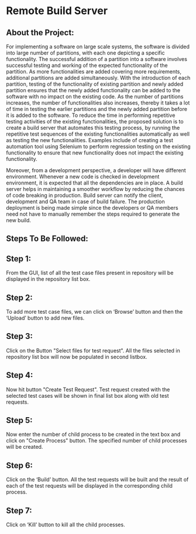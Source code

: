 # Remote Build Server

About the Project:
----------------------

For implementing a software on large scale systems, the software is divided into large number of partitions, with each one depicting a specific functionality. The successful addition of a partition into a software involves successful testing and working of the expected functionality of the partition. As more functionalities are added covering more requirements, additional partitions are added simultaneously. With the introduction of each partition, testing of the functionality of existing partition and newly added partition ensures that the newly added functionality can be added to the software with no impact on the existing code. As the number of partitions increases, the number of functionalities also increases, thereby it takes a lot of time in testing the earlier partitions and the newly added partition before it is added to the software. To reduce the time in performing repetitive testing activities of the existing functionalities, the proposed solution is to create a build server that automates this testing process, by running the repetitive test sequences of the existing functionalities automatically as well as testing the new functionalities. Examples include of creating a test automation tool using Selenium to perform regression testing on the existing functionality to ensure that new functionality does not impact the existing functionality.

Moreover, from a development perspective, a developer will have different environment. Whenever a new code is checked in development environment, it is expected that all the dependencies are in place. A build server helps in maintaining a smoother workflow by reducing the chances of code breaking in production. Build server can notify the client, development and QA team in case of build failure. The production deployment is being made simple since the developers or QA members need not have to manually remember the steps required to generate the new build.

Steps To Be Followed:
-------------------------

Step 1:
--------
From the GUI, list of all the test case files present in repository will be displayed in the repository list box.

Step 2:
-------
To add more test case files, we can click on ‘Browse’ button and then the ‘Upload’ button to add new files.

Step 3:
-------
Click on the Button "Select files for test request". All the files selected in repository list box will now be populated in second listbox. 

Step 4:
-------
Now hit button "Create Test Request". Test request created with the selected test cases will be shown in final list box along with old test requests. 

Step 5:
--------
Now enter the number of child process to be created in the text box and click on "Create Process" button. The specified number of child processes will be created.

Step 6:
--------
Click on the ‘Build’ button. All the test requests will be built and the result of each of the test requests will be displayed in the corresponding child process.

Step 7:
--------
Click on ‘Kill’ button to kill all the child processes.
